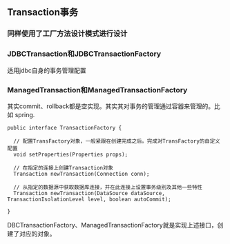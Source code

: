 ## Transaction事务
### 同样使用了工厂方法设计模式进行设计
### JDBCTransaction和JDBCTransactionFactory
适用jdbc自身的事务管理配置
### ManagedTransaction和ManagedTransactionFactory
其实commit、rollback都是空实现。其实其对事务的管理通过容器来管理的。比如
spring.

```
public interface TransactionFactory {
  
  // 配置TransFactory对象，一般紧跟在创建完成之后。完成对TransFactory的自定义配置
  void setProperties(Properties props);

  // 在指定的连接上创建Transaction对象
  Transaction newTransaction(Connection conn);
   
  // 从指定的数据源中获取数据库连接，并在此连接上设置事务级别及其他一些特性
  Transaction newTransaction(DataSource dataSource, TransactionIsolationLevel level, boolean autoCommit);

}
```

DBCTransactionFactory、ManagedTransactionFactory就是实现上述接口，创建了对应的对象。